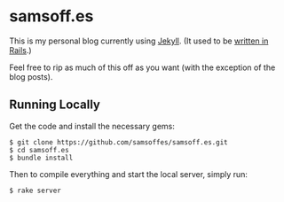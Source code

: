 # samsoff.es

This is my personal blog currently using [Jekyll](http://jekyllrb.com/). (It used to be [written in Rails](http://github.com/samsoffes/samsoff.es/tree/rails).)

Feel free to rip as much of this off as you want (with the exception of the blog posts).

## Running Locally

Get the code and install the necessary gems:

    $ git clone https://github.com/samsoffes/samsoff.es.git
    $ cd samsoff.es
    $ bundle install

Then to compile everything and start the local server, simply run:

    $ rake server
